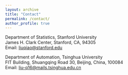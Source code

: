 ```yaml
---
layout: archive
title: "Contact"
permalink: /contact/
author_profile: true
---
```

Department of Statistics, Stanford University<br>
James H. Clark Center, Stanford, CA, 94305<br>
Email: liuqiao@stanford.edu

Department of Automation, Tsinghua University<br>
FIT Building, Shuangqing Road 30, Beijing, China, 100084<br>
Email: liu-q16@mails.tsinghua.edu.cn



